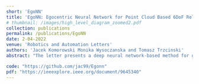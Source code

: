 ```yaml
---
short: 'EgoNN'
title: 'EgoNN: Egocentric Neural Network for Point Cloud Based 6DoF Relocalization at the City Scale'
# thumbnail: /images/high_level_diagram_zoomed2.pdf
collection: publications
permalink: /publications/EgoNN
date: 2-04-2022
venue: 'Robotics and Automation Letters'
authors: 'Jacek Komorowski Monika Wysoczanska and Tomasz Trzcinski'
abstract: "The letter presents a deep neural network-based method for global and local descriptors extraction from a point cloud acquired by a rotating 3D LiDAR. The descriptors can be used for two-stage 6DoF relocalization. First, a course position is retrieved by finding candidates with the closest global descriptor in the database of geo-tagged point clouds. Then, the 6DoF pose between a query point cloud and a database point cloud is estimated by matching local descriptors and using a robust estimator such as RANSAC. Our method has a simple, fully convolutional architecture based on a sparse voxelized representation. It can efficiently extract a global descriptor and a set of keypoints with local descriptors from large point clouds with tens of thousand points. Our code and pretrained models are publicly available on the project website."

code: "https://github.com/jac99/Egonn"
pdf: "https://ieeexplore.ieee.org/document/9645340"
---
```


